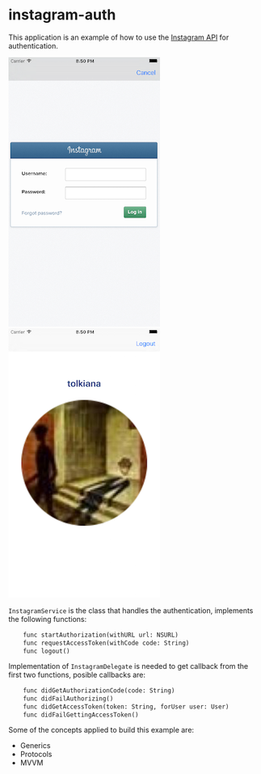 # instagram-auth

This application is an example of how to use the [Instagram API](https://www.instagram.com/developer/authentication/) for authentication.

![alt text](https://github.com/tolkiana/instagram-auth/blob/master/screenshots/sign.png "sign")
![alt text](https://raw.githubusercontent.com/tolkiana/instagram-auth/master/screenshots/user.png "user")

```InstagramService``` is the class that handles the authentication, implements the following functions:

```
    func startAuthorization(withURL url: NSURL)
    func requestAccessToken(withCode code: String)
    func logout()
```

Implementation of ```InstagramDelegate``` is needed to get callback from the first two functions, posible callbacks are:

```
    func didGetAuthorizationCode(code: String)
    func didFailAuthorizing()
    func didGetAccessToken(token: String, forUser user: User)
    func didFailGettingAccessToken()
```


Some of the concepts applied to build this example are:

- Generics
- Protocols
- MVVM

